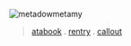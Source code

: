 ![metadowmetamy](https://files.catbox.moe/ulia4p.png)
>   [atabook](atabook.valuhntine.org) .  [rentry](https://rentry.co/xdxz)   .  [callout](https://rentry.co/runtcallout)  
